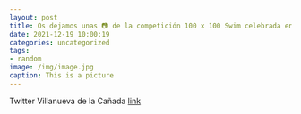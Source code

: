 ```yaml
---
layout: post
title: Os dejamos unas 📷 de la competición 100 x 100 Swim celebrada en la Piscina Cubierta. ¡Felicidades a los clubes de natación Sierr...
date: 2021-12-19 10:00:19
categories: uncategorized
tags:
- random
image: /img/image.jpg
caption: This is a picture
---
```

Twitter Villanueva de la Cañada [link](https://twitter.com/AytoVDLCanada/status/1472297399888629760)
